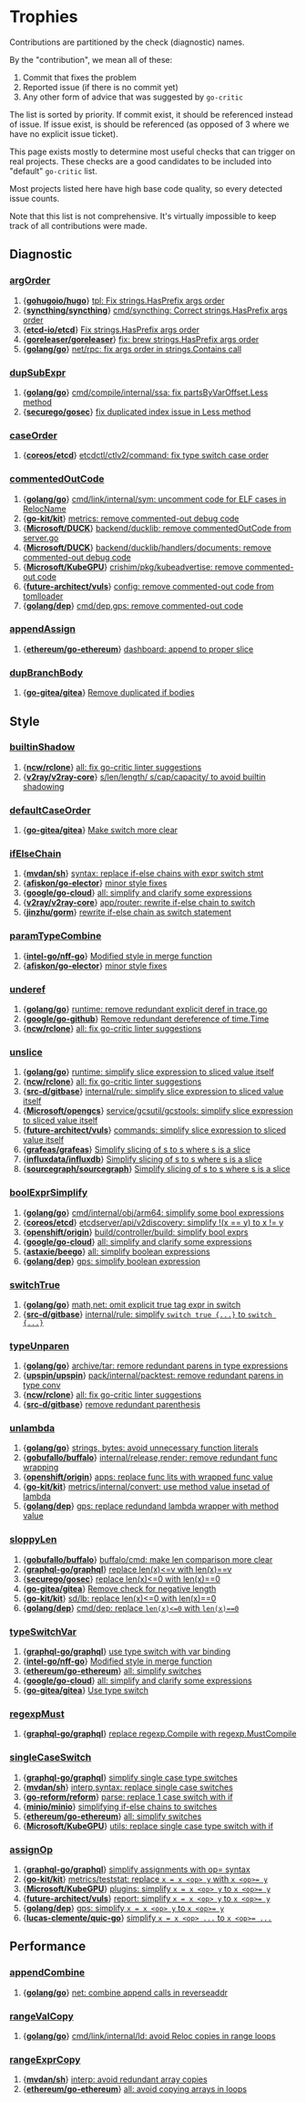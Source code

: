 # Trophies

Contributions are partitioned by the check (diagnostic) names.

By the "contribution", we mean all of these:

1. Commit that fixes the problem
2. Reported issue (if there is no commit yet)
3. Any other form of advice that was suggested by `go-critic`

The list is sorted by priority.
If commit exist, it should be referenced instead of issue.
If issue exist, is should be referenced (as opposed of 3 where
we have no explicit issue ticket).

This page exists mostly to determine most useful checks that can trigger on real projects.
These checks are a good candidates to be included into "default" `go-critic` list.

Most projects listed here have high base code quality, so every detected issue counts.

Note that this list is not comprehensive.
It's virtually impossible to keep track of all contributions were made.

## Diagnostic

### [argOrder](https://go-critic.github.io/overview.html#argOrder-ref)

1. {**[gohugoio/hugo](https://github.com/gohugoio/hugo)**} [tpl: Fix strings.HasPrefix args order](https://github.com/gohugoio/hugo/commit/7201042946dde78d5ea4fea9cb006fb4dded55c1)
1. {**[syncthing/syncthing](https://github.com/syncthing/syncthing)**} [cmd/syncthing: Correct strings.HasPrefix args order](https://github.com/syncthing/syncthing/commit/ca47b4c218eb2e6b8aff49b58dca4dd4b65a7e10)
1. {**[etcd-io/etcd](https://github.com/etcd-io/etcd)**} [Fix strings.HasPrefix args order](https://github.com/etcd-io/etcd/commit/1fe6f109c87c4fa47775426a6a60c3b954ed5c33)
1. {**[goreleaser/goreleaser](https://github.com/goreleaser/goreleaser)**} [fix: brew strings.HasPrefix args order](https://github.com/goreleaser/goreleaser/commit/ba09765bfa2c980e3051c33c921d556a4a1b53a3)
1. {**[golang/go](https://github.com/golang/go)**} [net/rpc: fix args order in strings.Contains call](https://go-review.googlesource.com/c/go/+/161157)

### [dupSubExpr](https://go-critic.github.io/overview.html#dupSubExpr-ref)

1. {**[golang/go](https://github.com/golang/go)**} [cmd/compile/internal/ssa: fix partsByVarOffset.Less method](https://golang.org/cl/122776)
1. {**[securego/gosec](https://github.com/securego/gosec)**} [fix duplicated index issue in Less method](https://github.com/securego/gosec/pull/221)

### [caseOrder](https://go-critic.github.io/overview.html#assignOp-ref)

1. {**[coreos/etcd](https://github.com/coreos/etcd)**} [etcdctl/ctlv2/command: fix type switch case order](https://github.com/coreos/etcd/pull/9968)

### [commentedOutCode](https://go-critic.github.io/overview.html#commentedOutCode-ref)

1. {**[golang/go](https://github.com/golang/go)**} [cmd/link/internal/sym: uncomment code for ELF cases in RelocName](https://golang.org/cl/122896)
1. {**[go-kit/kit](https://github.com/go-kit/kit)**} [metrics: remove commented-out debug code](https://github.com/go-kit/kit/pull/770)
1. {**[Microsoft/DUCK](https://github.com/Microsoft/DUCK)**} [backend/ducklib: remove commentedOutCode from server.go](https://github.com/Microsoft/DUCK/pull/131)
1. {**[Microsoft/DUCK](https://github.com/Microsoft/DUCK)**} [backend/ducklib/handlers/documents: remove commented-out debug code](https://github.com/Microsoft/DUCK/pull/132)
1. {**[Microsoft/KubeGPU](https://github.com/Microsoft/KubeGPU)**} [crishim/pkg/kubeadvertise: remove commented-out code](https://github.com/Microsoft/KubeGPU/pull/39)
1. {**[future-architect/vuls](https://github.com/future-architect/vuls)**} [config: remove commented-out code from tomlloader](https://github.com/future-architect/vuls/pull/714)
1. {**[golang/dep](https://github.com/golang/dep)**} [cmd/dep,gps: remove commented-out code](https://github.com/golang/dep/pull/2030)

### [appendAssign](https://go-critic.github.io/overview.html#appendAssign-ref)

1. {**[ethereum/go-ethereum](https://github.com/ethereum/go-ethereum)**} [dashboard: append to proper slice](https://github.com/ethereum/go-ethereum/pull/17266)

### [dupBranchBody](https://go-critic.github.io/overview.html#dupBranchBody-ref)

1. {**[go-gitea/gitea](https://github.com/go-gitea/gitea)**} [Remove duplicated if bodies](https://github.com/go-gitea/gitea/pull/5121)

## Style

### [builtinShadow](https://go-critic.github.io/overview.html#builtinShadow-ref)

1. {**[ncw/rclone](https://github.com/ncw/rclone)**} [all: fix go-critic linter suggestions](https://github.com/ncw/rclone/pull/2440)
1. {**[v2ray/v2ray-core](https://github.com/v2ray/v2ray-core)**} [s/len/length/ s/cap/capacity/ to avoid builtin shadowing](https://github.com/v2ray/v2ray-core/pull/1292)

### [defaultCaseOrder](https://go-critic.github.io/overview.html#defaultCaseOrder-ref)

1. {**[go-gitea/gitea](https://github.com/go-gitea/gitea)**} [Make switch more clear](https://github.com/go-gitea/gitea/pull/5119)

### [ifElseChain](https://go-critic.github.io/overview.html#ifElseChain-ref)

1. {**[mvdan/sh](https://github.com/mvdan/sh)**} [syntax: replace if-else chains with expr switch stmt](https://github.com/mvdan/sh/pull/254)
1. {**[afiskon/go-elector](https://github.com/afiskon/go-elector)**} [minor style fixes](https://github.com/afiskon/go-elector/pull/1)
1. {**[google/go-cloud](https://github.com/google/go-cloud)**} [all: simplify and clarify some expressions](https://github.com/google/go-cloud/pull/260)
1. {**[v2ray/v2ray-core](https://github.com/v2ray/v2ray-core)**} [app/router: rewrite if-else chain to switch](https://github.com/v2ray/v2ray-core/pull/1293)
1. {**[jinzhu/gorm](https://github.com/jinzhu/gorm)**} [rewrite if-else chain as switch statement](https://github.com/jinzhu/gorm/pull/2121)

### [paramTypeCombine](https://go-critic.github.io/overview.html#paramTypeCombine-ref)

1. {**[intel-go/nff-go](https://github.com/intel-go/nff-go)**} [Modified style in merge function](https://github.com/intel-go/nff-go/pull/338)
1. {**[afiskon/go-elector](https://github.com/afiskon/go-elector)**} [minor style fixes](https://github.com/afiskon/go-elector/pull/1)

### [underef](https://go-critic.github.io/overview.html#underef-ref)

1. {**[golang/go](https://github.com/golang/go)**} [runtime: remove redundant explicit deref in trace.go](https://golang.org/cl/122895)
1. {**[google/go-github](https://github.com/google/go-github)**} [Remove redundant dereference of time.Time](https://github.com/google/go-github/pull/960)
1. {**[ncw/rclone](https://github.com/ncw/rclone)**} [all: fix go-critic linter suggestions](https://github.com/ncw/rclone/pull/2440)

### [unslice](https://go-critic.github.io/overview.html#unslice-ref)

1. {**[golang/go](https://github.com/golang/go)**} [runtime: simplify slice expression to sliced value itself](https://go-review.googlesource.com/c/go/+/123375)
1. {**[ncw/rclone](https://github.com/ncw/rclone)**} [all: fix go-critic linter suggestions](https://github.com/ncw/rclone/pull/2440)
1. {**[src-d/gitbase](https://github.com/src-d/gitbase)**} [internal/rule: simplify slice expression to sliced value itself](https://github.com/src-d/gitbase/pull/503)
1. {**[Microsoft/opengcs](https://github.com/Microsoft/opengcs)**} [service/gcsutil/gcstools: simplify slice expression to sliced value itself](https://github.com/Microsoft/opengcs/pull/260)
1. {**[future-architect/vuls](https://github.com/future-architect/vuls)**} [commands: simplify slice expression to sliced value itself](https://github.com/future-architect/vuls/pull/715)
1. {**[grafeas/grafeas](https://github.com/grafeas/grafeas)**} [Simplify slicing of s to s where s is a slice](https://github.com/grafeas/grafeas/pull/226)
1. {**[influxdata/influxdb](https://github.com/influxdata/influxdb)**} [Simplify slicing of s to s where s is a slice](https://github.com/influxdata/influxdb/pull/10332)
1. {**[sourcegraph/sourcegraph](https://github.com/sourcegraph/sourcegraph)**} [Simplify slicing of s to s where s is a slice](https://github.com/sourcegraph/sourcegraph/pull/267)

### [boolExprSimplify](https://go-critic.github.io/overview.html#boolExprSimplify-ref)

1. {**[golang/go](https://github.com/golang/go)**} [cmd/internal/obj/arm64: simplify some bool expressions](https://go-review.googlesource.com/c/go/+/123377)
1. {**[coreos/etcd](https://github.com/coreos/etcd)**} [etcdserver/api/v2discovery: simplify !(x == y) to x != y](https://github.com/coreos/etcd/pull/9969)
1. {**[openshift/origin](https://github.com/openshift/origin)**} [build/controller/build: simplify bool exprs](https://github.com/openshift/origin/pull/20542)
1. {**[google/go-cloud](https://github.com/google/go-cloud)**} [all: simplify and clarify some expressions](https://github.com/google/go-cloud/pull/260)
1. {**[astaxie/beego](github.com/astaxie/beego)**} [all: simplify boolean expressions](https://github.com/astaxie/beego/pull/3523)
1. {**[golang/dep](https://github.com/golang/dep)**} [gps: simplify boolean expression](https://github.com/golang/dep/pull/2027)

### [switchTrue](https://go-critic.github.io/overview.html#switchTrue-ref)

1. {**[golang/go](https://github.com/golang/go)**} [math,net: omit explicit true tag expr in switch](https://go-review.googlesource.com/c/go/+/123378)
1. {**[src-d/gitbase](https://github.com/src-d/gitbase)**} [internal/rule: simplify `switch true {...}` to `switch {...}`](https://github.com/src-d/gitbase/pull/504)

### [typeUnparen](https://go-critic.github.io/overview.html#typeUnparen-ref)

1. {**[golang/go](https://github.com/golang/go)**} [archive/tar: remore redundant parens in type expressions](https://go-review.googlesource.com/c/go/+/123379)
1. {**[upspin/upspin](https://github.com/upspin/upspin)**} [pack/internal/packtest: remove redundant parens in type conv](https://github.com/upspin/upspin/commit/1e73992b518722f8eb59d37ad70df02179063d76)
1. {**[ncw/rclone](https://github.com/ncw/rclone)**} [all: fix go-critic linter suggestions](https://github.com/ncw/rclone/pull/2440)
1. {**[src-d/gitbase](https://github.com/src-d/gitbase)**} [remove redundant parenthesis](https://github.com/src-d/gitbase/pull/505)

### [unlambda](https://go-critic.github.io/overview.html#unlambda-ref)

1. {**[golang/go](https://github.com/golang/go)**} [strings, bytes: avoid unnecessary function literals](https://go-review.googlesource.com/c/go/+/127756)
1. {**[gobufallo/buffalo](https://github.com/gobuffalo/buffalo)**} [internal/release,render: remove redundant func wrapping](https://github.com/gobuffalo/buffalo/pull/1211)
1. {**[openshift/origin](https://github.com/openshift/origin)**} [apps: replace func lits with wrapped func value](https://github.com/openshift/origin/pull/20541)
1. {**[go-kit/kit](https://github.com/go-kit/kit)**} [metrics/internal/convert: use method value insetad of lambda](https://github.com/go-kit/kit/pull/767)
1. {**[golang/dep](https://github.com/golang/dep)**} [gps: replace redundand lambda wrapper with method value](https://github.com/golang/dep/pull/2029)

### [sloppyLen](https://go-critic.github.io/overview.html#sloppyLen-ref)

1. {**[gobufallo/buffalo](https://github.com/gobuffalo/buffalo)**} [buffalo/cmd: make len comparison more clear](https://github.com/gobuffalo/buffalo/pull/1212)
1. {**[graphql-go/graphql](https://github.com/graphql-go/graphql)**} [replace len(x)<=v with len(x)==v](https://github.com/graphql-go/graphql/pull/374)
1. {**[securego/gosec](https://github.com/securego/gosec)**} [replace len(x)<=0 with len(x)==0](https://github.com/securego/gosec/pull/220)
1. {**[go-gitea/gitea](https://github.com/go-gitea/gitea)**} [Remove check for negative length](https://github.com/go-gitea/gitea/pull/5120)
1. {**[go-kit/kit](https://github.com/go-kit/kit)**} [sd/lb: replace len(x)<=0 with len(x)==0](https://github.com/go-kit/kit/pull/768)
1. {**[golang/dep](https://github.com/golang/dep)**} [cmd/dep: replace `len(x)<=0` with `len(x)==0`](https://github.com/golang/dep/pull/2031)

### [typeSwitchVar](https://go-critic.github.io/overview.html#typeSwitchVar-ref)

1. {**[graphql-go/graphql](https://github.com/graphql-go/graphql)**} [use type switch with var binding](https://github.com/graphql-go/graphql/pull/372)
1. {**[intel-go/nff-go](https://github.com/intel-go/nff-go)**} [Modified style in merge function](https://github.com/intel-go/nff-go/pull/338)
1. {**[ethereum/go-ethereum](https://github.com/ethereum/go-ethereum)**} [all: simplify switches](https://github.com/ethereum/go-ethereum/pull/17267)
1. {**[google/go-cloud](https://github.com/google/go-cloud)**} [all: simplify and clarify some expressions](https://github.com/google/go-cloud/pull/260)
1. {**[go-gitea/gitea](https://github.com/go-gitea/gitea)**} [Use type switch](https://github.com/go-gitea/gitea/pull/5122)

### [regexpMust](https://go-critic.github.io/overview.html#regexpMust-ref)

1. {**[graphql-go/graphql](https://github.com/graphql-go/graphql)**} [replace regexp.Compile with regexp.MustCompile](https://github.com/graphql-go/graphql/pull/373)

### [singleCaseSwitch](https://go-critic.github.io/overview.html#regexpMust-ref)

1. {**[graphql-go/graphql](https://github.com/graphql-go/graphql)**} [simplify single case type switches](https://github.com/graphql-go/graphql/pull/375)
1. {**[mvdan/sh](https://github.com/mvdan/sh)**} [interp,syntax: replace single case switches](https://github.com/mvdan/sh/pull/255)
1. {**[go-reform/reform](https://github.com/go-reform/reform/pull/166)**} [parse: replace 1 case switch with if](https://github.com/go-reform/reform/pull/166)
1. {**[minio/minio](https://github.com/minio/minio)**} [simplifying if-else chains to switches](https://github.com/minio/minio/pull/6208)
1. {**[ethereum/go-ethereum](https://github.com/ethereum/go-ethereum)**} [all: simplify switches](https://github.com/ethereum/go-ethereum/pull/17267)
1. {**[Microsoft/KubeGPU](https://github.com/Microsoft/KubeGPU)**} [utils: replace single case type switch with if](https://github.com/Microsoft/KubeGPU/pull/38)

### [assignOp](https://go-critic.github.io/overview.html#assignOp-ref)

1. {**[graphql-go/graphql](https://github.com/graphql-go/graphql)**} [simplify assignments with op= syntax](https://github.com/graphql-go/graphql/pull/376)
1. {**[go-kit/kit](https://github.com/go-kit/kit)**} [metrics/teststat: replace `x = x <op> y` with `x <op>= y`](https://github.com/go-kit/kit/pull/769)
1. {**[Microsoft/KubeGPU](https://github.com/Microsoft/KubeGPU)**} [plugins: simplify `x = x <op> y` to `x <op>= y`](https://github.com/Microsoft/KubeGPU/pull/40)
1. {**[future-architect/vuls](https://github.com/future-architect/vuls)**} [report: simplify `x = x <op> y` to `x <op>= y`](https://github.com/future-architect/vuls/pull/716)
1. {**[golang/dep](https://github.com/golang/dep)**} [gps: simplify `x = x <op> y` to `x <op>= y`](https://github.com/golang/dep/pull/2028)
1. {**[lucas-clemente/quic-go](https://github.com/lucas-clemente/quic-go)**} [simplify `x = x <op> ...` to `x <op>= ...`](https://github.com/lucas-clemente/quic-go/pull/1538)

## Performance

### [appendCombine](https://go-critic.github.io/overview.html#appendCombine-ref)

1. {**[golang/go](https://github.com/golang/go)**} [net: combine append calls in reverseaddr](https://golang.org/cl/117615)

### [rangeValCopy](https://go-critic.github.io/overview.html#rangevalcopy)

1. {**[golang/go](https://github.com/golang/go)**} [cmd/link/internal/ld: avoid Reloc copies in range loops](https://golang.org/cl/113636)

### [rangeExprCopy](https://go-critic.github.io/overview.html#rangeExprCopy-ref)

1. {**[mvdan/sh](https://github.com/mvdan/sh)**} [interp: avoid redundant array copies](https://github.com/mvdan/sh/pull/253)
1. {**[ethereum/go-ethereum](https://github.com/ethereum/go-ethereum)**} [all: avoid copying arrays in loops](https://github.com/ethereum/go-ethereum/pull/17265)
